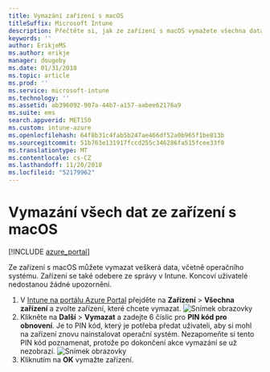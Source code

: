 ```yaml
---
title: Vymazání zařízení s macOS
titleSuffix: Microsoft Intune
description: Přečtěte si, jak ze zařízení s macOS vymažete všechna data, včetně operačního systému.
keywords: ''
author: ErikjeMS
ms.author: erikje
manager: dougeby
ms.date: 01/31/2018
ms.topic: article
ms.prod: ''
ms.service: microsoft-intune
ms.technology: ''
ms.assetid: ab396092-907a-44b7-a157-aabee62176a9
ms.suite: ems
search.appverid: MET150
ms.custom: intune-azure
ms.openlocfilehash: 64f8b31c4fab5b247ae466df52a0b965f1be813b
ms.sourcegitcommit: 51b763e131917fccd255c346286fa515fcee33f0
ms.translationtype: MT
ms.contentlocale: cs-CZ
ms.lasthandoff: 11/20/2018
ms.locfileid: "52179962"
---
```

# <a name="erase-all-data-from-a-macos-device"></a>Vymazání všech dat ze zařízení s macOS

[!INCLUDE [azure_portal](./includes/azure_portal.md)]

Ze zařízení s macOS můžete vymazat veškerá data, včetně operačního systému. Zařízení se také odebere ze správy v Intune. Koncoví uživatelé nedostanou žádné upozornění.

1. V [Intune na portálu Azure Portal](https://aka.ms/intuneportal) přejděte na **Zařízení** > **Všechna zařízení** a zvolte zařízení, které chcete vymazat.
![Snímek obrazovky](./media/device-erase/choosedevice.png)
2. Klikněte na **Další** > **Vymazat** a zadejte 6 číslic pro **PIN kód pro obnovení**. Je to PIN kód, který je potřeba předat uživateli, aby si mohl na zařízení znovu nainstalovat operační systém. Nezapomeňte si tento PIN kód poznamenat, protože po dokončení akce vymazání se už nezobrazí.
![Snímek obrazovky](./media/device-erase/providepin.png)
3. Kliknutím na **OK** vymažte zařízení.
